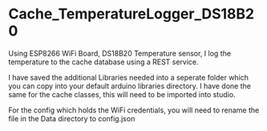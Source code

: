 # Cache_TemperatureLogger_DS18B20
Using ESP8266 WiFi Board, DS18B20 Temperature sensor, I log the temperature to the cache database using a REST service.

I have saved the additional Libraries needed into a seperate folder which you can copy into your default arduino libraries directory.
I have done the same for the cache classes, this will need to be imported into studio.

For the config which holds the WiFi credentials, you will need to rename the file in the Data directory to config.json
